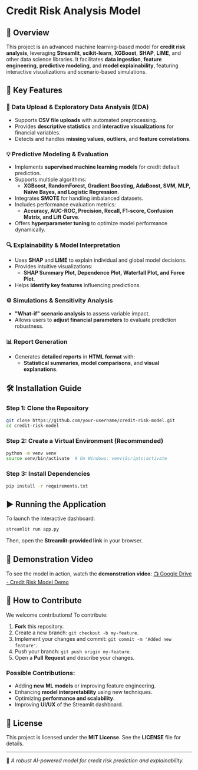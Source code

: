 # Credit Risk Analysis Model

## 📌 Overview

This project is an advanced machine learning-based model for **credit risk analysis**, leveraging **Streamlit**, **scikit-learn**, **XGBoost**, **SHAP**, **LIME**, and other data science libraries. It facilitates **data ingestion**, **feature engineering**, **predictive modeling**, and **model explainability**, featuring interactive visualizations and scenario-based simulations.

## 🚀 Key Features

### 📂 Data Upload & Exploratory Data Analysis (EDA)
- Supports **CSV file uploads** with automated preprocessing.
- Provides **descriptive statistics** and **interactive visualizations** for financial variables.
- Detects and handles **missing values**, **outliers**, and **feature correlations**.

### 💡 Predictive Modeling & Evaluation
- Implements **supervised machine learning models** for credit default prediction.
- Supports multiple algorithms:
  - **XGBoost, RandomForest, Gradient Boosting, AdaBoost, SVM, MLP, Naïve Bayes, and Logistic Regression**.
- Integrates **SMOTE** for handling imbalanced datasets.
- Includes performance evaluation metrics:
  - **Accuracy, AUC-ROC, Precision, Recall, F1-score, Confusion Matrix, and Lift Curve**.
- Offers **hyperparameter tuning** to optimize model performance dynamically.

### 🔍 Explainability & Model Interpretation
- Uses **SHAP** and **LIME** to explain individual and global model decisions.
- Provides intuitive visualizations:
  - **SHAP Summary Plot, Dependence Plot, Waterfall Plot, and Force Plot**.
- Helps **identify key features** influencing predictions.

### ⚙️ Simulations & Sensitivity Analysis
- **"What-if" scenario analysis** to assess variable impact.
- Allows users to **adjust financial parameters** to evaluate prediction robustness.

### 📊 Report Generation
- Generates **detailed reports** in **HTML format** with:
  - **Statistical summaries**, **model comparisons**, and **visual explanations**.

## 🛠️ Installation Guide

### Step 1: Clone the Repository
```sh
git clone https://github.com/your-username/credit-risk-model.git
cd credit-risk-model
```

### Step 2: Create a Virtual Environment (Recommended)
```sh
python -m venv venv
source venv/bin/activate  # On Windows: venv\Scripts\activate
```

### Step 3: Install Dependencies
```sh
pip install -r requirements.txt
```

## ▶️ Running the Application

To launch the interactive dashboard:
```sh
streamlit run app.py
```
Then, open the **Streamlit-provided link** in your browser.

## 🎥 Demonstration Video
To see the model in action, watch the **demonstration video**:
[📺 Google Drive - Credit Risk Model Demo](https://drive.google.com/file/d/1JUnzbx6KcSLbteSLVEbOgtbZjiHxFOS8/view?usp=share_link)

## 🤝 How to Contribute

We welcome contributions! To contribute:
1. **Fork** this repository.
2. Create a new branch: `git checkout -b my-feature`.
3. Implement your changes and commit: `git commit -m 'Added new feature'`.
4. Push your branch: `git push origin my-feature`.
5. Open a **Pull Request** and describe your changes.

### Possible Contributions:
- Adding **new ML models** or improving feature engineering.
- Enhancing **model interpretability** using new techniques.
- Optimizing **performance and scalability**.
- Improving **UI/UX** of the Streamlit dashboard.

## 📜 License

This project is licensed under the **MIT License**. See the **LICENSE** file for details.

---

📌 *A robust AI-powered model for credit risk prediction and explainability.*

